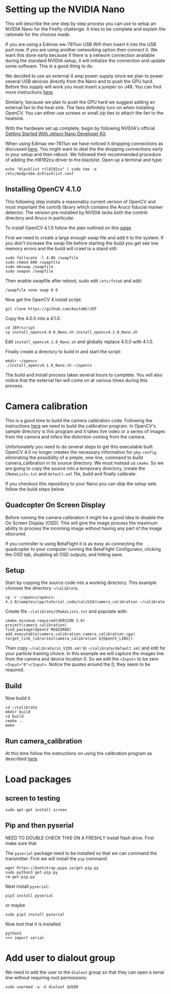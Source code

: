 # Setting up the NVIDIA Nano

This will describe the one step by step process you can use to setup
an NVIDIA Nano for the Firefly challenge. It tries to be complete and
explain the rationale for the choices made.

If you are using a Edimax ew-7811un USB Wifi then insert it into the
USB port now. If you are using another networking option then connect
it. We want this done early because if there is a network connection
available during the standard NVIDIA setup, it will initialize the
connection and update some software. This is a good thing to do.

We decided to use an external 4 amp power supply since we plan to
power several USB devices directly from the Nano and to push the GPU
hard. Before this supply will work you must insert a jumper on
J48. You can find more instructions
[here](https://devtalk.nvidia.com/default/topic/1048640/jetson-nano/power-supply-considerations-for-jetson-nano-developer-kit/).

Similarly, because we plan to push the GPU hard we suggest adding an
external fan to the heat sink. The fans definitely turn on when
installing OpenCV. You can either use screws or small zip ties to
attach the fan to the heatsink.

With the hardware set up complete, begin by following NVIDIA's official
[Getting Started With Jetson Nano Developer Kit](https://developer.nvidia.com/embedded/learn/get-started-jetson-nano-devkit).

When using Edimax ew-7811un we have noticed it dropping connections as
discussed
[here](https://devtalk.nvidia.com/default/topic/1049303/jetson-nano/jetson-nano-wifi-/post/5329699/#5329699).
You might want to deal the the dropping connections early in your
setup and then reboot. We followed their recommended procedure of
adding the rtl8192cu driver to the blacklist. Open up a terminal and
type:

```
echo "blacklist rtl8192cu" | sudo tee -a /etc/modprobe.d/blacklist.conf
```


## Installing OpenCV 4.1.0

This following step installs a reasonably current version of OpenCV
and most important the contrib library which contains the Aruco
fiducial marker detector. The version pre-installed by NVIDIA lacks
both the contrib directory and Aruco in particular.

To install OpenCV 4.1.0 follow the plan outlined on this
[page](https://devtalk.nvidia.com/default/topic/1049296/jetson-nano/how-to-install-opencv-python-for-python3-6/2).

First we need to create a large enough swap file and add it to the
system. If you don't increase the swap file before starting the build
you get see low memory errors and the build will crawl to a stand
still:

```
sudo fallocate -l 4.0G /swapfile
sudo chmod 600 /swapfile
sudo mkswap /swapfile
sudo swapon /swapfile
```

Then enable swapfile after reboot, sudo edit `/etc/fstab` and add:

```
/swapfile none swap 0 0
```

Now get the OpenCV 4 install script:

```
git clone https://github.com/AastaNV/JEP
```

Copy the 4.0.0 into a 4.1.0:

```
cd JEP/script
cp install_opencv4.0.0_Nano.sh install_opencv4.1.0_Nano.sh
```

Edit `install_opencv4.1.0_Nano.sh` and globally replace 4.0.0 with 4.1.0.

Finally create a directory to build in and start the script:

```
mkdir ~/opencv
./install_opencv4.1.0_Nano.sh ~/opencv
```

The build and install process takes several hours to complete. You
will also notice that the external fan will come on at various times
during this process.

# Camera calibration

This is a good time to build the camera calibration code.  Following
the instructions
[here](https://docs.opencv.org/4.1.0/d4/d94/tutorial_camera_calibration.html)
we need to build the calibration program. In OpenCV's sample directory
is this program and it takes live video or a series of images from the
camera and infers the distortion coming from the camera.

Unfortunately you need to do several steps to get this executable
built. OpenCV 4.0 no longer creates the necessary information for
`pkg-config` eliminating the possibility of a simple, one-line,
command to build camera_calibration in its source directory. We must
instead us `cmake`. So we are going to copy the source into a
temporary directory, create the `CMakeLists.txt` and `default.xml`
file, build and finally calibrate.

If you checkout this repository to your Nano you can skip the setup
sets follow the build steps below.

## Quadcopter On Screen Display

Before running the camera calibration it might be a good idea to
disable the On Screen Display (OSD). This will give the image process
the maximum ability to process the incoming image without having any
part of the image obscured.

If you controller is using BetaFlight it is as easy as connecting the
quadcopter to your computer running the BetaFlight Configurator,
clicking the OSD tab, disabling all OSD outputs, and hitting save.

## Setup

Start by copying the source code into a working directory. This
example chooses the directory `~/calibrate`.

```
cp -r ~/opencv/opencv-4.1.0/samples/cpp/tutorial_code/calib3d/camera_calibration ~/calibrate
```

Create file `~/calibrate/CMakeLists.txt` and populate with:
```
cmake_minimum_required(VERSION 3.0)
project(camera_calibration)
find_package(OpenCV REQUIRED)
add_executable(camera_calibration camera_calibration.cpp)
target_link_libraries(camera_calibration ${OpenCV_LIBS})
```

Then copy `~/calibrate/in_VID5.xml` to `~/calibrate/default.xml` and
edit for your particle training choice. In this example we will
capture the images live from the camera and device location 0. So we
edit the `<Input>` to be zero `<Input>"0"</Input>`. Notice the quotes
around the 0, they seem to be required.

## Build

Now build it.

```
cd ~/calibrate
mkdir build
cd build
cmake ..
make
```

## Run camera_calibration

At this time follow the instructions on using the calibration program
as described
[here](https://docs.opencv.org/4.1.0/d4/d94/tutorial_camera_calibration.html).

# Load packages

## screen to testing

```
sudo apt-get install screen
```

## Pip and then pyserial

NEED TO DOUBLE CHECK THIS ON A FRESHLY install flash drive. First make sure that

The `pyserial` package need to be installed so that we can command the
transmitter. First we will install the `pip` command.

```
wget https://bootstrap.pypa.io/get-pip.py
sudo python3 get-pip.py
rm get-pip.py
```

Next install `pyserial`:

```
pip3 install pyserial
```

or maybe

```
sudo pip3 install pyserial
```

Now test that it is installed

```
python3
>>> import serial
```


# Add user to dialout group

We need to add the user to the `dialout` group so that they can open a
serial line without requiring root permissions:

```
sudo usermod -a -G dialout $USER
```

